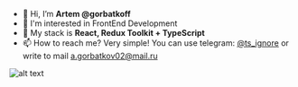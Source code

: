 - 👋 Hi, I’m **Artem @gorbatkoff**
- 👀 I'm interested in FrontEnd Development
- 🌱 My stack is **React, Redux Toolkit + TypeScript**
- 📫 How to reach me? Very simple! You can use telegram: [@ts_ignore](https://t.me/ts_ignore) or
write to mail a.gorbatkov02@mail.ru

![alt text](https://www.codewars.com/users/Hu88le/badges/large)
